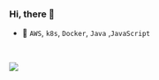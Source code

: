 
### Hi, there 🙌

- 🌱 `AWS`, `k8s`, `Docker`, `Java` ,`JavaScript`

<br>

<!-- [![](https://github-readme-stats.vercel.app/api?username=kakjzi&show_icons=true)](https://github-readme-stats.vercel.app/api?username=kakjzi&show_icons=true) -->

[![](https://user-images.githubusercontent.com/82758364/205468774-9867e969-4009-4e96-8c25-0723dc70b261.png)](https://user-images.githubusercontent.com/82758364/205468774-9867e969-4009-4e96-8c25-0723dc70b261.png)

<!--[![Solved.ac Profile](http://mazassumnida.wtf/api/v2/generate_badge?boj=wldn1728)](https://solved.ac/wldn1728/)-->
